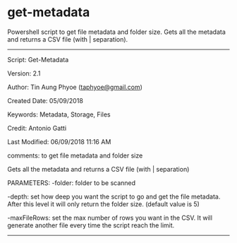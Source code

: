# get-metadata
Powershell script to get file metadata and folder size. Gets all the metadata and returns a CSV file (with | separation).

-----------------------------------------------------------------------------
Script: Get-Metadata

Version: 2.1

Author: Tin Aung Phyoe (taphyoe@gmail.com)

Created Date: 05/09/2018

Keywords: Metadata, Storage, Files

Credit: Antonio Gatti

Last Modified: 06/09/2018 11:16 AM

comments: to get file metadata and folder size

Gets all the metadata and returns a CSV file (with | separation)


PARAMETERS:
-folder: folder to be scanned

-depth: set how deep you want the script to go and get the file metadata. After this level it will only return the folder size. (default value is 5)

-maxFileRows: set the max number of rows you want in the CSV. It will generate another file every time the script reach the limit.

-----------------------------------------------------------------------------
